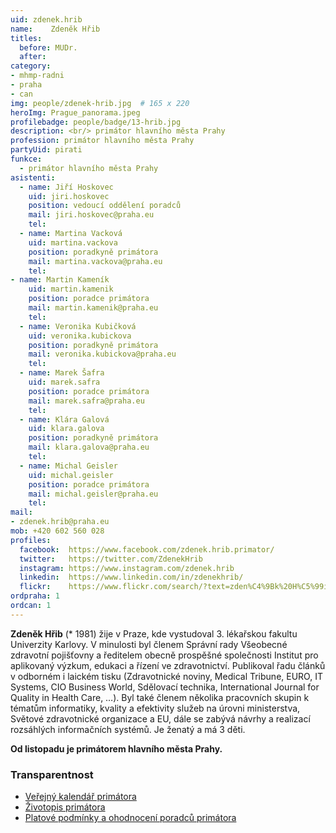```yaml
---
uid: zdenek.hrib
name:    Zdeněk Hřib
titles:
  before: MUDr. 
  after:
category:                 
- mhmp-radni
- praha
- can
img: people/zdenek-hrib.jpg  # 165 x 220
heroImg: Prague_panorama.jpeg
profilebadge: people/badge/13-hrib.jpg
description: <br/> primátor hlavního města Prahy
profession: primátor hlavního města Prahy
partyUid: pirati
funkce: 
  - primátor hlavního města Prahy 
asistenti:
  - name: Jiří Hoskovec
    uid: jiri.hoskovec
    position: vedoucí oddělení poradců
    mail: jiri.hoskovec@praha.eu
    tel: 
  - name: Martina Vacková
    uid: martina.vackova
    position: poradkyně primátora
    mail: martina.vackova@praha.eu
    tel: 
- name: Martin Kameník
    uid: martin.kamenik
    position: poradce primátora
    mail: martin.kamenik@praha.eu
    tel: 
  - name: Veronika Kubičková
    uid: veronika.kubickova
    position: poradkyně primátora
    mail: veronika.kubickova@praha.eu
    tel: 
  - name: Marek Šafra
    uid: marek.safra
    position: poradce primátora
    mail: marek.safra@praha.eu
    tel: 
  - name: Klára Galová
    uid: klara.galova
    position: poradkyně primátora
    mail: klara.galova@praha.eu
    tel: 
  - name: Michal Geisler
    uid: michal.geisler
    position: poradce primátora
    mail: michal.geisler@praha.eu
    tel: 
mail:
- zdenek.hrib@praha.eu
mob: +420 602 560 028
profiles:
  facebook:  https://www.facebook.com/zdenek.hrib.primator/
  twitter: 	 https://twitter.com/ZdenekHrib
  instagram: https://www.instagram.com/zdenek.hrib
  linkedin:  https://www.linkedin.com/in/zdenekhrib/ 
  flickr:    https://www.flickr.com/search/?text=zden%C4%9Bk%20H%C5%99ib   		  
ordpraha: 1
ordcan: 1
---
```

**Zdeněk Hřib** (\* 1981) žije v Praze, kde vystudoval 3. lékařskou fakultu Univerzity Karlovy. V minulosti byl členem Správní rady Všeobecné zdravotní pojišťovny a ředitelem obecně prospěšné společnosti Institut pro aplikovaný výzkum, edukaci a řízení ve zdravotnictví. Publikoval řadu článků v odborném i laickém tisku (Zdravotnické noviny, Medical Tribune, EURO, IT Systems, CIO Business World, Sdělovací technika, International Journal for Quality in Health Care, …). Byl také členem několika pracovních skupin k tématům informatiky, kvality a efektivity služeb na úrovni ministerstva, Světové zdravotnické organizace a EU, dále se zabývá návrhy a realizací rozsáhlých informačních systémů. Je ženatý a má 3 děti.

**Od listopadu je primátorem hlavního města Prahy.**

### Transparentnost 

* [Veřejný kalendář primátora](https://posta16.mepnet.cz/OWA/calendar/b64e9279be6d463fa47eda3a8ad90b25@praha.eu/4bb3b7813d634d4eb7340489c556118811534601839406330643/calendar.html)
* [Životopis primátora](http://www.praha.eu/jnp/cz/o_meste/primator_a_volene_organy/rada/stranky_radnich/primator_zdenek_hrib/zivotopis/index.html)
* [Platové podmínky a ohodnocení poradců primátora](/odmeny-poradcu)
